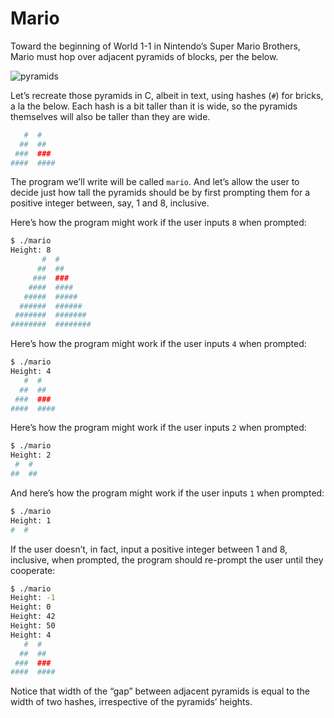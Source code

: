 # Mario
Toward the beginning of World 1-1 in Nintendo’s Super Mario Brothers, Mario must hop over adjacent pyramids of blocks, per the below.

![pyramids](https://github.com/metutam/introduction-to-computer-science/assets/138866899/c96c4975-b1b1-40fa-a590-a0b576869fa5)

Let’s recreate those pyramids in C, albeit in text, using hashes (`#`) for bricks, a la the below. Each hash is a bit taller than it is wide, so the pyramids themselves will also be taller than they are wide.
```bash
   #  #
  ##  ##
 ###  ###
####  ####
```
The program we’ll write will be called `mario`. And let’s allow the user to decide just how tall the pyramids should be by first prompting them for a positive integer between, say, 1 and 8, inclusive.

Here’s how the program might work if the user inputs `8` when prompted:
```bash
$ ./mario
Height: 8
       #  #
      ##  ##
     ###  ###
    ####  ####
   #####  #####
  ######  ######
 #######  #######
########  ########
```

Here’s how the program might work if the user inputs `4` when prompted:
```bash
$ ./mario
Height: 4
   #  #
  ##  ##
 ###  ###
####  ####
```

Here’s how the program might work if the user inputs `2` when prompted:
```bash
$ ./mario
Height: 2
 #  #
##  ##
```

And here’s how the program might work if the user inputs `1` when prompted:
```bash
$ ./mario
Height: 1
#  #
```

If the user doesn’t, in fact, input a positive integer between 1 and 8, inclusive, when prompted, the program should re-prompt the user until they cooperate:
```bash
$ ./mario
Height: -1
Height: 0
Height: 42
Height: 50
Height: 4
   #  #
  ##  ##
 ###  ###
####  ####
```

Notice that width of the “gap” between adjacent pyramids is equal to the width of two hashes, irrespective of the pyramids’ heights.

